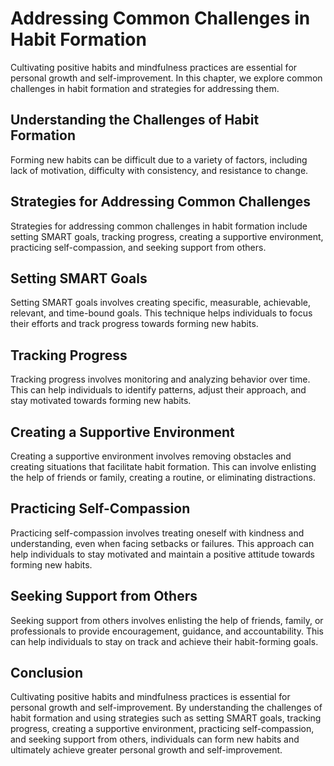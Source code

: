 Addressing Common Challenges in Habit Formation
=================================================================================================================

Cultivating positive habits and mindfulness practices are essential for personal growth and self-improvement. In this chapter, we explore common challenges in habit formation and strategies for addressing them.

Understanding the Challenges of Habit Formation
-----------------------------------------------

Forming new habits can be difficult due to a variety of factors, including lack of motivation, difficulty with consistency, and resistance to change.

Strategies for Addressing Common Challenges
-------------------------------------------

Strategies for addressing common challenges in habit formation include setting SMART goals, tracking progress, creating a supportive environment, practicing self-compassion, and seeking support from others.

Setting SMART Goals
-------------------

Setting SMART goals involves creating specific, measurable, achievable, relevant, and time-bound goals. This technique helps individuals to focus their efforts and track progress towards forming new habits.

Tracking Progress
-----------------

Tracking progress involves monitoring and analyzing behavior over time. This can help individuals to identify patterns, adjust their approach, and stay motivated towards forming new habits.

Creating a Supportive Environment
---------------------------------

Creating a supportive environment involves removing obstacles and creating situations that facilitate habit formation. This can involve enlisting the help of friends or family, creating a routine, or eliminating distractions.

Practicing Self-Compassion
--------------------------

Practicing self-compassion involves treating oneself with kindness and understanding, even when facing setbacks or failures. This approach can help individuals to stay motivated and maintain a positive attitude towards forming new habits.

Seeking Support from Others
---------------------------

Seeking support from others involves enlisting the help of friends, family, or professionals to provide encouragement, guidance, and accountability. This can help individuals to stay on track and achieve their habit-forming goals.

Conclusion
----------

Cultivating positive habits and mindfulness practices is essential for personal growth and self-improvement. By understanding the challenges of habit formation and using strategies such as setting SMART goals, tracking progress, creating a supportive environment, practicing self-compassion, and seeking support from others, individuals can form new habits and ultimately achieve greater personal growth and self-improvement.
